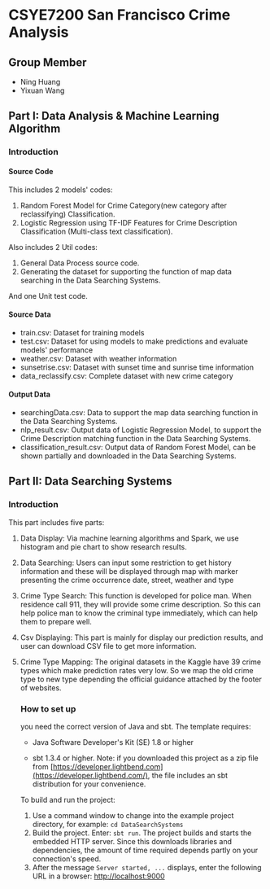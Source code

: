# CSYE7200 San Francisco Crime Analysis

## Group Member

- Ning Huang
- Yixuan Wang

## Part I: Data Analysis & Machine Learning Algorithm

### **Introduction**

#### **Source Code**

This includes 2 models' codes:

1. Random Forest Model for Crime Category(new category after reclassifying) Classification.
2. Logistic Regression using TF-IDF Features for Crime Description Classification (Multi-class text classification).
   
Also includes 2 Util codes:
1. General Data Process source code.
2. Generating the dataset for supporting the function of map data searching in the Data Searching Systems.
   
And one Unit test code.

#### **Source Data**

- train.csv: Dataset for training models
- test.csv: Dataset for using models to make predictions and evaluate models' performance
- weather.csv: Dataset with weather information
- sunsetrise.csv: Dataset with sunset time and sunrise time information
- data_reclassify.csv: Complete dataset with new crime category

#### **Output Data**

- searchingData.csv: Data to support the map data searching function in the Data Searching Systems.
- nlp_result.csv: Output data of Logistic Regression Model, to support the Crime Description matching function in the Data Searching Systems.
- classification_result.csv: Output data of Random Forest Model, can be shown partially and downloaded in the Data Searching Systems.


## Part II: Data Searching Systems

### **Introduction**

This part includes five parts:

1. Data Display: Via machine learning algorithms and Spark, we use histogram and pie chart to show research results.

2. Data Searching: Users can input some restriction to get history information and these will be displayed through map with marker presenting the crime occurrence date, street, weather and type

3. Crime Type Search: This function is developed for police man. When residence call 911, they will provide some crime description. So this can help police man to know the criminal type immediately, which can help them to prepare well.

4. Csv Displaying: This part is mainly for display our prediction results, and user can download CSV file to get more information.

5. Crime Type Mapping: The original datasets in the Kaggle have 39 crime types which make prediction rates very low. So we map the old crime type  to new type depending the official guidance attached by the footer of websites.

   

   ### How to set up

   you need the correct version of Java and sbt. The template requires:

   - Java Software Developer's Kit (SE) 1.8 or higher

   - sbt 1.3.4 or higher. Note: if you downloaded this project as a zip file from [https://developer.lightbend.com](https://developer.lightbend.com/), the file includes an sbt distribution for your convenience.

   To build and run the project:

   1. Use a command window to change into the example project directory, for example: `cd DataSearchSystems`
   2. Build the project. Enter: `sbt run`. The project builds and starts the embedded HTTP server. Since this downloads libraries and dependencies, the amount of time required depends partly on your connection's speed.
   3. After the message `Server started, ...` displays, enter the following URL in a browser: [http://localhost:9000](http://localhost:9000/)

   

   

   